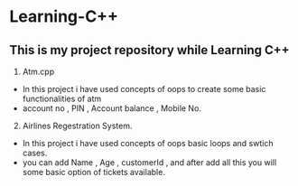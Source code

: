 # Learning-C++
This is my project repository while Learning C++
----------------------------------------------------------------------------------------------

 1. Atm.cpp
   - In this project i have used concepts of oops to create some basic functionalities of atm
   - account no , PIN , Account balance , Mobile No.
   
 2. Airlines Regestration System.
   - In this project i have used concepts of oops basic loops and swtich cases.
   - you can add Name , Age , customerId , and  after add all this you will some basic option of tickets available.
